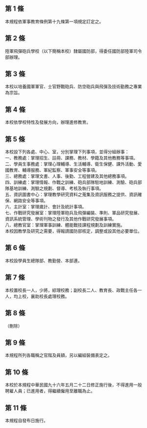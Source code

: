 第 1 條
-------
本規程依軍事教育條例第十九條第一項規定訂定之。

第 2 條
-------
陸軍飛彈砲兵學校（以下簡稱本校）隸屬國防部，得委任國防部陸軍司令  
部辦理。

第 3 條
-------
本校以培養國軍軍官、士官野戰砲兵、防空砲兵與飛彈及技術勤務之專業  
為宗旨。

第 4 條
-------
本校依學校特性及發展方向，辦理進修教育。

第 5 條
-------
本校設下列各處、中心、室，分別掌理下列事項，並得分組辦事：  
一、教務處：掌理招生、註冊、課務、教材、學籍及其他教務等事項。  
二、學員生事務處：掌理心理輔導、生活輔導、衛生保健、課外活動、愛  
    國教育、輔導服務、軍紀監察、軍事安全等事項。  
三、總務處：掌理文書、人事、後勤、工程營建及其他總務事項。  
四、訓練處：掌理情報、作戰之訓練、砲兵部隊駐地訓練、測驗、砲兵部  
    隊基地訓練、測驗之規劃、督導、考核及執行事項。  
五、資訊圖書中心：掌理教學研究資料之蒐集及資訊服務之提供、資訊確  
    保、網路安全等事項。  
六、主計室：掌理歲計、會計及統計事項。  
七、作戰研究發展室：掌理陸軍砲兵及飛彈編裝、準則、軍品研究發展、  
    資訊系統管理、學術刊物之發行及其他作戰研究發展事項。  
八、總教官室：掌理軍事訓練、體能戰技課程規劃及訓練實施。  
本校因教學及研究之需要，得報請國防部核定，調整或設其他必要單位。

第 6 條
-------
本校設學員生總隊部、教勤營、本部連。

第 7 條
-------
本校置校長一人，少將，綜理校務；副校長二人、教育長、政戰主任各一  
人，均上校，襄助校長處理校務。

第 8 條
-------
（刪除）

第 9 條
-------
本規程所列各職稱之官階及員額，另以編組裝備表定之。

第 10 條
--------
本校於本規程中華民國九十六年五月二十二日修正施行後，不得進用一般  
聘雇人員；已進用者，得繼續僱用至離職為止。

第 11 條
--------
本規程自發布日施行。

